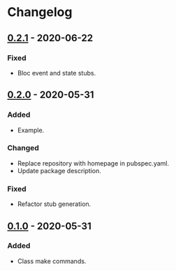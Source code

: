 # Changelog

## [0.2.1] - 2020-06-22

### Fixed

- Bloc event and state stubs.

## [0.2.0] - 2020-05-31

### Added

- Example.

### Changed

- Replace repository with homepage in pubspec.yaml.
- Update package description.

### Fixed

- Refactor stub generation.

## [0.1.0] - 2020-05-31

### Added

- Class make commands.

[0.2.1]: https://github.com/zepfietje/wand/releases/tag/0.2.1
[0.2.0]: https://github.com/zepfietje/wand/releases/tag/0.2.0
[0.1.0]: https://github.com/zepfietje/wand/releases/tag/0.1.0
